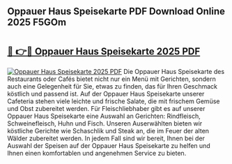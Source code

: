 ## Oppauer Haus Speisekarte PDF Download Online 2025 F5GOm

# <h2><a href="http://gc9l62a.nevu.top/?p=Oppauer+Haus+Speisekarte">🔗 👉🔴 Oppauer Haus Speisekarte 2025 PDF</a></h2>

[![Oppauer Haus Speisekarte 2025 PDF](https://i.imgur.com/dBaPXMq.png)](http://gc9l62a.nevu.top/?p=Oppauer+Haus+Speisekarte)
Die Oppauer Haus Speisekarte des Restaurants oder Cafés bietet nicht nur ein Menü mit Gerichten, sondern auch eine Gelegenheit für Sie, etwas zu finden, das für Ihren Geschmack köstlich und passend ist. Auf der Oppauer Haus Speisekarte unserer Cafeteria stehen viele leichte und frische Salate, die mit frischem Gemüse und Obst zubereitet werden. Für Fleischliebhaber gibt es auf unserer Oppauer Haus Speisekarte eine Auswahl an Gerichten: Rindfleisch, Schweinefleisch, Huhn und Fisch. Unseren Auserwählten bieten wir köstliche Gerichte wie Schaschlik und Steak an, die im Feuer der alten Wälder zubereitet werden. In jedem Fall sind wir bereit, Ihnen bei der Auswahl der Speisen auf der Oppauer Haus Speisekarte zu helfen und Ihnen einen komfortablen und angenehmen Service zu bieten.
